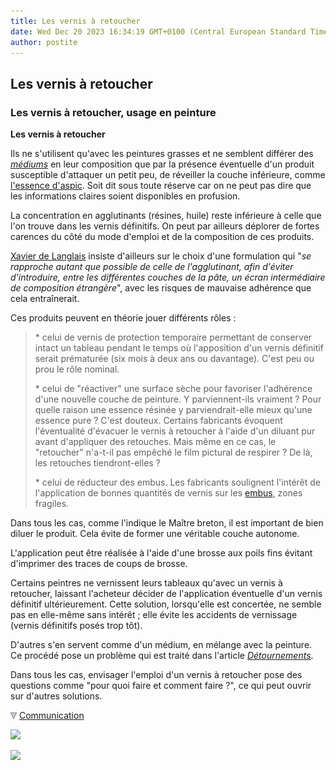 ```yaml
---
title: Les vernis à retoucher
date: Wed Dec 20 2023 16:34:19 GMT+0100 (Central European Standard Time)
author: postite
---
```


## Les vernis à retoucher
### Les vernis à retoucher, usage en peinture
 **Les vernis à retoucher**  

Ils ne s'utilisent qu'avec les peintures grasses et ne semblent différer des _[médiums](mediumsetvernis.html)_ en leur composition que par la présence éventuelle d'un produit susceptible d'attaquer un petit peu, de réveiller la couche inférieure, comme [l'essence d'aspic](essences.html#essencedaspic). Soit dit sous toute réserve car on ne peut pas dire que les informations claires soient disponibles en profusion.

La concentration en agglutinants (résines, huile) reste inférieure à celle que l'on trouve dans les vernis définitifs. On peut par ailleurs déplorer de fortes carences du côté du mode d'emploi et de la composition de ces produits.

[Xavier de Langlais](livres.html#langlais) insiste d'ailleurs sur le choix d'une formulation qui "_se rapproche autant que possible de celle de l'agglutinant, afin d'éviter d'introduire, entre les différentes couches de la pâte, un écran intermédiaire de composition étrangère_", avec les risques de mauvaise adhérence que cela entraînerait.

Ces produits peuvent en théorie jouer différents rôles :

> \* celui de vernis de protection temporaire permettant de conserver intact un tableau pendant le temps où l'apposition d'un vernis définitif serait prématurée (six mois à deux ans ou davantage). C'est peu ou prou le rôle nominal.
> 
> \* celui de "réactiver" une surface sèche pour favoriser l'adhérence d'une nouvelle couche de peinture. Y parviennent-ils vraiment ? Pour quelle raison une essence résinée y parviendrait-elle mieux qu'une essence pure ? C'est douteux. Certains fabricants évoquent l'éventualité d'évacuer le vernis à retoucher à l'aide d'un diluant pur avant d'appliquer des retouches. Mais même en ce cas, le "retoucher" n'a-t-il pas empêché le film pictural de respirer ? De là, les retouches tiendront-elles ?
> 
> \* celui de réducteur des embus. Les fabricants soulignent l'intérêt de l'application de bonnes quantités de vernis sur les [embus](embu.html), zones fragiles. 

Dans tous les cas, comme l'indique le Maître breton, il est important de bien diluer le produit. Cela évite de former une véritable couche autonome.

L'application peut être réalisée à l'aide d'une brosse aux poils fins évitant d'imprimer des traces de coups de brosse.

Certains peintres ne vernissent leurs tableaux qu'avec un vernis à retoucher, laissant l'acheteur décider de l'application éventuelle d'un vernis définitif ultérieurement. Cette solution, lorsqu'elle est concertée, ne semble pas en elle-même sans intérêt ; elle évite les accidents de vernissage (vernis définitifs posés trop tôt).

D'autres s'en servent comme d'un médium, en mélange avec la peinture. Ce procédé pose un problème qui est traité dans l'article [_Détournements_](detournement.html#huile).

Dans tous les cas, envisager l'emploi d'un vernis à retoucher pose des questions comme "pour quoi faire et comment faire ?", ce qui peut ouvrir sur d'autres solutions.



![](images/flechebas.gif) [Communication](http://www.artrealite.com/annonceurs.htm) 

[![](https://cbonvin.fr/sites/regie.artrealite.com/visuels/campagne1.png)](index-2.html#20131014)

![](https://cbonvin.fr/sites/regie.artrealite.com/visuels/campagne2.png)